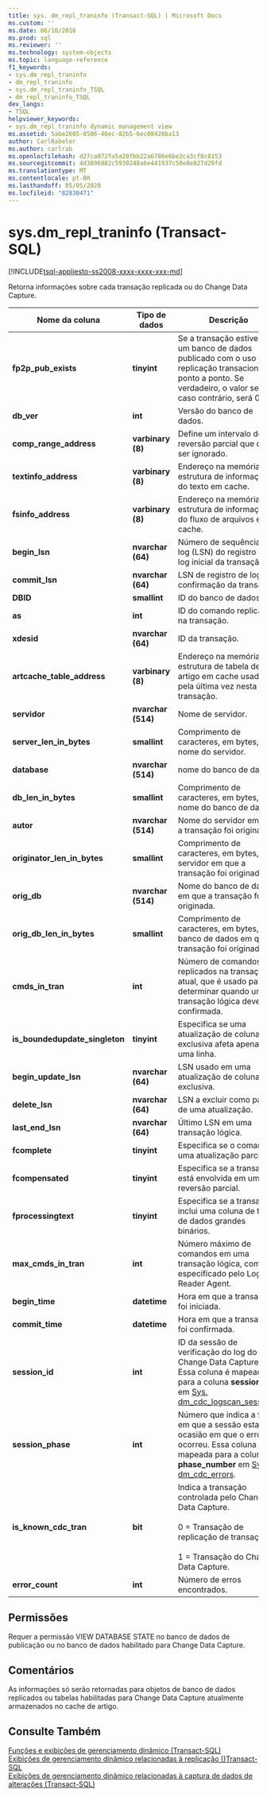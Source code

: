 ```yaml
---
title: sys. dm_repl_traninfo (Transact-SQL) | Microsoft Docs
ms.custom: ''
ms.date: 06/10/2016
ms.prod: sql
ms.reviewer: ''
ms.technology: system-objects
ms.topic: language-reference
f1_keywords:
- sys.dm_repl_traninfo
- dm_repl_traninfo
- sys.dm_repl_traninfo_TSQL
- dm_repl_traninfo_TSQL
dev_langs:
- TSQL
helpviewer_keywords:
- sys.dm_repl_traninfo dynamic management view
ms.assetid: 5abe2605-0506-46ec-82b5-6ec08428ba13
author: CarlRabeler
ms.author: carlrab
ms.openlocfilehash: d27ca972fa5a20fbb22a6786e6be2ca3cf8c8153
ms.sourcegitcommit: 4d3896882c5930248a6e441937c50e8e027d29fd
ms.translationtype: MT
ms.contentlocale: pt-BR
ms.lasthandoff: 05/05/2020
ms.locfileid: "82830471"
---
```

# <a name="sysdm_repl_traninfo-transact-sql"></a>sys.dm_repl_traninfo (Transact-SQL)
[!INCLUDE[tsql-appliesto-ss2008-xxxx-xxxx-xxx-md](../../includes/tsql-appliesto-ss2008-xxxx-xxxx-xxx-md.md)]

  Retorna informações sobre cada transação replicada ou do Change Data Capture.  

|Nome da coluna|Tipo de dados|Descrição|  
|-----------------|---------------|-----------------|  
|**fp2p_pub_exists**|**tinyint**|Se a transação estiver em um banco de dados publicado com o uso de replicação transacional ponto a ponto. Se verdadeiro, o valor será 1; caso contrário, será 0.|  
|**db_ver**|**int**|Versão do banco de dados.|  
|**comp_range_address**|**varbinary (8)**|Define um intervalo de reversão parcial que deve ser ignorado.|  
|**textinfo_address**|**varbinary (8)**|Endereço na memória da estrutura de informações do texto em cache.|  
|**fsinfo_address**|**varbinary (8)**|Endereço na memória da estrutura de informações do fluxo de arquivos em cache.|  
|**begin_lsn**|**nvarchar (64)**|Número de sequência de log (LSN) do registro de log inicial da transação.|  
|**commit_lsn**|**nvarchar (64)**|LSN de registro de log de confirmação da transação.|  
|**DBID**|**smallint**|ID do banco de dados.|  
|**as**|**int**|ID do comando replicado na transação.|  
|**xdesid**|**nvarchar (64)**|ID da transação.|  
|**artcache_table_address**|**varbinary (8)**|Endereço na memória da estrutura de tabela de artigo em cache usada pela última vez nesta transação.|  
|**servidor**|**nvarchar (514)**|Nome de servidor.|  
|**server_len_in_bytes**|**smallint**|Comprimento de caracteres, em bytes, do nome do servidor.|  
|**database**|**nvarchar (514)**|nome do banco de dados.|  
|**db_len_in_bytes**|**smallint**|Comprimento de caracteres, em bytes, do nome do banco de dados.|  
|**autor**|**nvarchar (514)**|Nome do servidor em que a transação foi originada.|  
|**originator_len_in_bytes**|**smallint**|Comprimento de caracteres, em bytes, do servidor em que a transação foi originada.|  
|**orig_db**|**nvarchar (514)**|Nome do banco de dados em que a transação foi originada.|  
|**orig_db_len_in_bytes**|**smallint**|Comprimento de caracteres, em bytes, do banco de dados em que a transação foi originada.|  
|**cmds_in_tran**|**int**|Número de comandos replicados na transação atual, que é usado para determinar quando uma transação lógica deve ser confirmada.|  
|**is_boundedupdate_singleton**|**tinyint**|Especifica se uma atualização de coluna exclusiva afeta apenas uma linha.|  
|**begin_update_lsn**|**nvarchar (64)**|LSN usado em uma atualização de coluna exclusiva.|  
|**delete_lsn**|**nvarchar (64)**|LSN a excluir como parte de uma atualização.|  
|**last_end_lsn**|**nvarchar (64)**|Último LSN em uma transação lógica.|  
|**fcomplete**|**tinyint**|Especifica se o comando é uma atualização parcial.|  
|**fcompensated**|**tinyint**|Especifica se a transação está envolvida em uma reversão parcial.|  
|**fprocessingtext**|**tinyint**|Especifica se a transação inclui uma coluna de tipo de dados grandes binários.|  
|**max_cmds_in_tran**|**int**|Número máximo de comandos em uma transação lógica, como especificado pelo Log Reader Agent.|  
|**begin_time**|**datetime**|Hora em que a transação foi iniciada.|  
|**commit_time**|**datetime**|Hora em que a transação foi confirmada.|  
|**session_id**|**int**|ID da sessão de verificação do log do Change Data Capture. Essa coluna é mapeada para a coluna **session_id** em [Sys. dm_cdc_logscan_sessions](../../relational-databases/system-dynamic-management-views/change-data-capture-sys-dm-cdc-log-scan-sessions.md).|  
|**session_phase**|**int**|Número que indica a fase em que a sessão estava na ocasião em que o erro ocorreu. Essa coluna é mapeada para a coluna **phase_number** em [Sys. dm_cdc_errors](../../relational-databases/system-dynamic-management-views/change-data-capture-sys-dm-cdc-errors.md).|  
|**is_known_cdc_tran**|**bit**|Indica a transação controlada pelo Change Data Capture.<br /><br /> 0 = Transação de replicação de transações.<br /><br /> 1 = Transação do Change Data Capture.|  
|**error_count**|**int**|Número de erros encontrados.|  
  
## <a name="permissions"></a>Permissões  
 Requer a permissão VIEW DATABASE STATE no banco de dados de publicação ou no banco de dados habilitado para Change Data Capture.  
  
## <a name="remarks"></a>Comentários  
 As informações só serão retornadas para objetos de banco de dados replicados ou tabelas habilitadas para Change Data Capture atualmente armazenados no cache de artigo.  
  
## <a name="see-also"></a>Consulte Também  
 [Funções e exibições de gerenciamento dinâmico &#40;Transact-SQL&#41;](~/relational-databases/system-dynamic-management-views/system-dynamic-management-views.md)   
 [Exibições de gerenciamento dinâmico relacionadas à replicação &#40;&#41;Transact-SQL](../../relational-databases/system-dynamic-management-views/replication-related-dynamic-management-views-transact-sql.md)   
 [Exibições de gerenciamento dinâmico relacionadas à captura de dados de alterações &#40;Transact-SQL&#41;](https://msdn.microsoft.com/library/2a771d7d-693a-4f56-9227-02cd00e0e200)  
  
  

